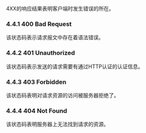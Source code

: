 4XX的响应结果表明客户端时发生错误的所在。

### 4.4.1 400 Bad Request
该状态码表示请求报文中存在着语法错误。

### 4.4.2 401 Unauthorized
该状态码表示发送的请求需要有通过HTTP认证的认证信息。

### 4.4.3 403 Forbidden
该状态码表明对请求资源的访问被服务器拒绝了。

### 4.4.4 404 Not Found
该状态码表明服务器上无法找到请求的资源。